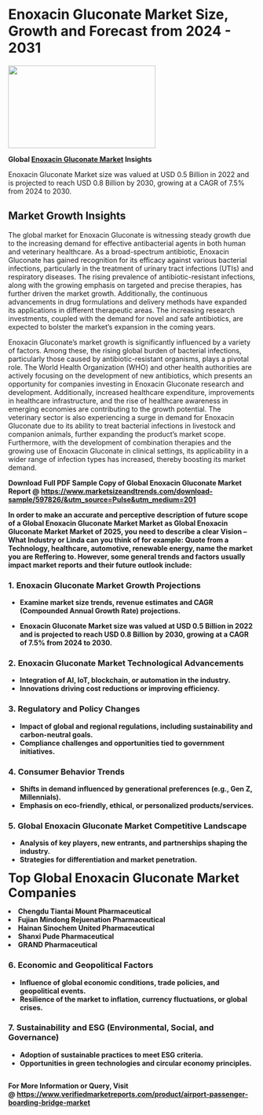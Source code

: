 <H1>Enoxacin Gluconate Market Size, Growth and Forecast from 2024 - 2031</H1><img class="aligncenter size-medium wp-image-584254" src="https://thirdeyenews.in/wp-content/uploads/2024/09/Global-Market-Research-300x168.jpeg" alt="" width="300" height="168" /><p><strong>Global&nbsp;<a href="https://www.marketsizeandtrends.com/download-sample/597826/&amp;utm_source=Pulse&amp;utm_medium=201">Enoxacin Gluconate Market</a> Insights</strong></p><p>Enoxacin Gluconate Market size was valued at USD 0.5 Billion in 2022 and is projected to reach USD 0.8 Billion by 2030, growing at a CAGR of 7.5% from 2024 to 2030.</p><p><h2>Market Growth Insights</h2> <p>The global market for Enoxacin Gluconate is witnessing steady growth due to the increasing demand for effective antibacterial agents in both human and veterinary healthcare. As a broad-spectrum antibiotic, Enoxacin Gluconate has gained recognition for its efficacy against various bacterial infections, particularly in the treatment of urinary tract infections (UTIs) and respiratory diseases. The rising prevalence of antibiotic-resistant infections, along with the growing emphasis on targeted and precise therapies, has further driven the market growth. Additionally, the continuous advancements in drug formulations and delivery methods have expanded its applications in different therapeutic areas. The increasing research investments, coupled with the demand for novel and safe antibiotics, are expected to bolster the market’s expansion in the coming years.</p> <p><strong></strong></p> <p>Enoxacin Gluconate’s market growth is significantly influenced by a variety of factors. Among these, the rising global burden of bacterial infections, particularly those caused by antibiotic-resistant organisms, plays a pivotal role. The World Health Organization (WHO) and other health authorities are actively focusing on the development of new antibiotics, which presents an opportunity for companies investing in Enoxacin Gluconate research and development. Additionally, increased healthcare expenditure, improvements in healthcare infrastructure, and the rise of healthcare awareness in emerging economies are contributing to the growth potential. The veterinary sector is also experiencing a surge in demand for Enoxacin Gluconate due to its ability to treat bacterial infections in livestock and companion animals, further expanding the product’s market scope. Furthermore, with the development of combination therapies and the growing use of Enoxacin Gluconate in clinical settings, its applicability in a wider range of infection types has increased, thereby boosting its market demand.</p> <p><strong></p><p><span class=""><strong>Download Full PDF Sample Copy of Global Enoxacin Gluconate Market Report</strong> @ <a href="https://www.marketsizeandtrends.com/download-sample/597826/&amp;utm_source=Pulse&amp;utm_medium=201" target="_blank">https://www.marketsizeandtrends.com/download-sample/597826/&amp;utm_source=Pulse&amp;utm_medium=201</a></span></p><p>In order to make an accurate and perceptive description of future scope of a Global&nbsp;Enoxacin Gluconate Market Market as Global&nbsp;Enoxacin Gluconate Market Market of 2025, you need to describe a clear Vision &ndash; What Industry or Linda can you think of for example: Quote from a Technology, healthcare, automotive, renewable energy, name the market you are Reffering to. However, some general trends and factors usually impact market reports and their future outlook include:</p><h3>1.&nbsp;<strong>Enoxacin Gluconate Market Growth Projections</strong></h3><ul><li>Examine market size trends, revenue estimates and CAGR (Compounded Annual Growth Rate) projections.</li><li><p>Enoxacin Gluconate Market size was valued at USD 0.5 Billion in 2022 and is projected to reach USD 0.8 Billion by 2030, growing at a CAGR of 7.5% from 2024 to 2030.</p></li></ul><h3>2.&nbsp;<strong>Enoxacin Gluconate Market Technological Advancements</strong></h3><ul><li>Integration of AI, IoT, blockchain, or automation in the industry.</li><li>Innovations driving cost reductions or improving efficiency.</li></ul><h3>3.&nbsp;<strong>Regulatory and Policy Changes</strong></h3><ul><li>Impact of global and regional regulations, including sustainability and carbon-neutral goals.</li><li>Compliance challenges and opportunities tied to government initiatives.</li></ul><h3>4.&nbsp;<strong>Consumer Behavior Trends</strong></h3><ul><li>Shifts in demand influenced by generational preferences (e.g., Gen Z, Millennials).</li><li>Emphasis on eco-friendly, ethical, or personalized products/services.</li></ul><h3>5.&nbsp;<strong>Global Enoxacin Gluconate Market Competitive Landscape</strong></h3><ul><li>Analysis of key players, new entrants, and partnerships shaping the industry.</li><li>Strategies for differentiation and market penetration.</li></ul><p data-pm-slice="1 1 []"><span style="color: inherit; font-family: inherit; font-size: 25px;">Top Global Enoxacin Gluconate Market Companies</span></p><div class="" data-test-id=""><p><li>Chengdu Tiantai Mount Pharmaceutical</li><li> Fujian Mindong Rejuenation Pharmaceutical</li><li> Hainan Sinochem United Pharmaceutical</li><li> Shanxi Pude Pharmaceutical</li><li> GRAND Pharmaceutical</li></p></div><h3>6.&nbsp;<strong>Economic and Geopolitical Factors</strong></h3><ul><li>Influence of global economic conditions, trade policies, and geopolitical events.</li><li>Resilience of the market to inflation, currency fluctuations, or global crises.</li></ul><h3>7.&nbsp;<strong>Sustainability and ESG (Environmental, Social, and Governance)</strong></h3><ul><li>Adoption of sustainable practices to meet ESG criteria.</li><li>Opportunities in green technologies and circular economy principles.</li></ul><h2><strong style="font-size: 14px;">For More Information or Query, Visit @&nbsp;</strong><a style="background-color: #ffffff; font-size: 14px;" href="https://www.marketsizeandtrends.com/report/enoxacin-gluconate-market/" target="_blank">https://www.verifiedmarketreports.com/product/airport-passenger-boarding-bridge-market</a></h2>
